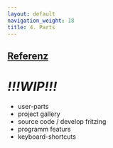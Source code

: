 ```yaml
---
layout: default
navigation_weight: 18
title: 4. Parts
---
```

## [Referenz](00_referenz.html)

# *!!!WIP!!!*
- user-parts
- project gallery
- source code / develop fritzing
- programm featurs
- keyboard-shortcuts
